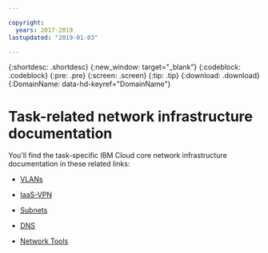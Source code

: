 ```yaml
---

copyright:
  years: 2017-2019
lastupdated: "2019-01-03"

---
```


{:shortdesc: .shortdesc}
{:new_window: target="_blank"}
{:codeblock: .codeblock}
{:pre: .pre}
{:screen: .screen}
{:tip: .tip}
{:download: .download}
{:DomainName: data-hd-keyref="DomainName"}

# Task-related network infrastructure documentation

You'll find the task-specific IBM Cloud core network infrastructure documentation in these related links:

* [VLANs](https://{DomainName}/docs/infrastructure/vlans/getting-started.html)

* [IaaS-VPN](https://{DomainName}/docs/infrastructure/iaas-vpn/getting-started.html)

* [Subnets](https://{DomainName}/docs/infrastructure/subnets/getting-started.html)

* [DNS](https://{DomainName}/docs/infrastructure/dns/getting-started.html)

* [Network Tools](https://{DomainName}/docs/infrastructure/network-tools/getting-started.html)
